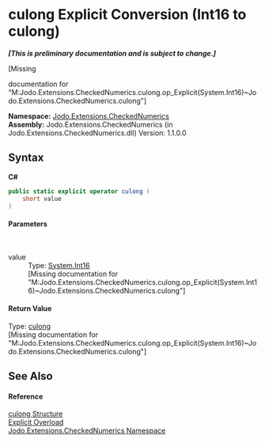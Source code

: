 # culong&nbsp;Explicit Conversion (Int16 to culong)
 _**\[This is preliminary documentation and is subject to change.\]**_

\[Missing <summary> documentation for "M:Jodo.Extensions.CheckedNumerics.culong.op_Explicit(System.Int16)~Jodo.Extensions.CheckedNumerics.culong"\]

**Namespace:**&nbsp;<a href="N_Jodo_Extensions_CheckedNumerics">Jodo.Extensions.CheckedNumerics</a><br />**Assembly:**&nbsp;Jodo.Extensions.CheckedNumerics (in Jodo.Extensions.CheckedNumerics.dll) Version: 1.1.0.0

## Syntax

**C#**<br />
``` C#
public static explicit operator culong (
	short value
)
```


#### Parameters
&nbsp;<dl><dt>value</dt><dd>Type: <a href="https://docs.microsoft.com/dotnet/api/system.int16" target="_blank" rel="noopener noreferrer">System.Int16</a><br />\[Missing <param name="value"/> documentation for "M:Jodo.Extensions.CheckedNumerics.culong.op_Explicit(System.Int16)~Jodo.Extensions.CheckedNumerics.culong"\]</dd></dl>

#### Return Value
Type: <a href="T_Jodo_Extensions_CheckedNumerics_culong">culong</a><br />\[Missing <returns> documentation for "M:Jodo.Extensions.CheckedNumerics.culong.op_Explicit(System.Int16)~Jodo.Extensions.CheckedNumerics.culong"\]

## See Also


#### Reference
<a href="T_Jodo_Extensions_CheckedNumerics_culong">culong Structure</a><br /><a href="Overload_Jodo_Extensions_CheckedNumerics_culong_op_Explicit">Explicit Overload</a><br /><a href="N_Jodo_Extensions_CheckedNumerics">Jodo.Extensions.CheckedNumerics Namespace</a><br />